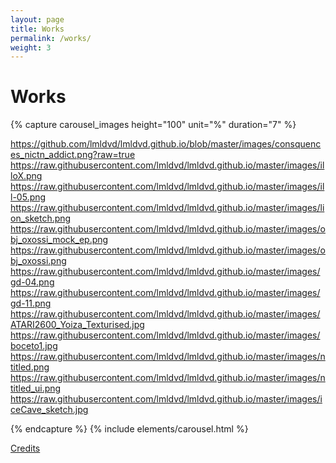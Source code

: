 ```yaml
---
layout: page
title: Works
permalink: /works/
weight: 3
---
```


# Works

{% capture carousel_images height="100" unit="%" duration="7" %}

https://github.com/lmldvd/lmldvd.github.io/blob/master/images/consquences_nictn_addict.png?raw=true
https://raw.githubusercontent.com/lmldvd/lmldvd.github.io/master/images/illoX.png
https://raw.githubusercontent.com/lmldvd/lmldvd.github.io/master/images/ill-05.png
https://raw.githubusercontent.com/lmldvd/lmldvd.github.io/master/images/lion_sketch.png
https://raw.githubusercontent.com/lmldvd/lmldvd.github.io/master/images/obj_oxossi_mock_ep.png
https://raw.githubusercontent.com/lmldvd/lmldvd.github.io/master/images/obj_oxossi.png
https://raw.githubusercontent.com/lmldvd/lmldvd.github.io/master/images/gd-04.png
https://raw.githubusercontent.com/lmldvd/lmldvd.github.io/master/images/gd-11.png
https://raw.githubusercontent.com/lmldvd/lmldvd.github.io/master/images/ATARI2600_Yoiza_Texturised.jpg
https://raw.githubusercontent.com/lmldvd/lmldvd.github.io/master/images/boceto1.jpg
https://raw.githubusercontent.com/lmldvd/lmldvd.github.io/master/images/ntitled.png
https://raw.githubusercontent.com/lmldvd/lmldvd.github.io/master/images/ntitled_ui.png
https://raw.githubusercontent.com/lmldvd/lmldvd.github.io/master/images/iceCave_sketch.jpg

{% endcapture %}
{% include elements/carousel.html %}

[Credits](/pages/credits.html)
